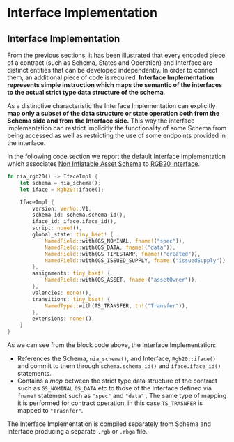# Interface Implementation

## Interface Implementation

From the previous sections, it has been illustrated that every encoded piece of a contract (such as Schema, States and Operation) and Interface are distinct entities that can be developed independently. In order to connect them, an additional piece of code is required.  **Interface Implementation represents simple instruction which maps the semantic of the interfaces to the actual strict type data structure of the schema**.&#x20;

As a distinctive characteristic the Interface Implementation can explicitly **map only a subset of the data structure or state operation both from the Schema side and from the Interface side.** This way the interface implementation can restrict implicitly the functionality of some Schema from being accessed as well as restricting the use of some endpoints provided in the interface.

In the following code section we report the default Interface Implementation which associates [Non Inflatable Asset Schema](schema/non-inflatable-fungible-asset-schema.md) to [RGB20 Interface](interface/rgb20-interface-example.md). &#x20;

```rust
fn nia_rgb20() -> IfaceImpl {
    let schema = nia_schema();
    let iface = Rgb20::iface();

    IfaceImpl {
        version: VerNo::V1,
        schema_id: schema.schema_id(),
        iface_id: iface.iface_id(),
        script: none!(),
        global_state: tiny_bset! {
            NamedField::with(GS_NOMINAL, fname!("spec")),
            NamedField::with(GS_DATA, fname!("data")),
            NamedField::with(GS_TIMESTAMP, fname!("created")),
            NamedField::with(GS_ISSUED_SUPPLY, fname!("issuedSupply")),
        },
        assignments: tiny_bset! {
            NamedField::with(OS_ASSET, fname!("assetOwner")),
        },
        valencies: none!(),
        transitions: tiny_bset! {
            NamedType::with(TS_TRANSFER, tn!("Transfer")),
        },
        extensions: none!(),
    }
}
```

As we can see from the block code above, the Interface Implementation:

* References the Schema, `nia_schema()`, and Interface, `Rgb20::iface()` and commit to them through `schema.schema_id()` and `iface.iface_id()` statements.
* Contains a _map_ between  the strict type data structure of the contract such as `GS_NOMINAL`  `GS_DATA`  etc to those of  the Interface defined via `fname!` statement such as  `"spec"` and `"data"` .   The same type of mapping it is performed for contract operation, in this case `TS_TRASNFER` is mapped to `"Trasnfer"`.

The Interface Implementation is compiled separately from Schema and Interface producing a separate `.rgb` or `.rbga` file.
